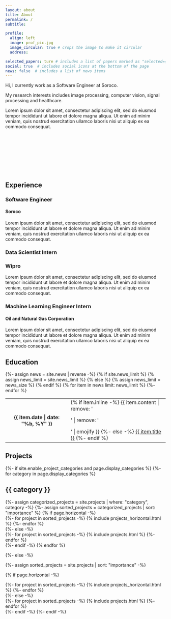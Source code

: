 ```yaml
---
layout: about
title: About
permalink: /
subtitle: 

profile:
  align: left
  image: prof_pic.jpg
  image_circular: true # crops the image to make it circular
  address: 

selected_papers: ture # includes a list of papers marked as "selected={true}"
social: true  # includes social icons at the bottom of the page
news: false  # includes a list of news items
---
```

Hi, I currently work as a Software Engineer at Soroco.


My research interests includes image processing, computer vision, signal processing and healthcare. 


Lorem ipsum dolor sit amet, consectetur adipiscing elit, sed do eiusmod tempor incididunt ut labore et dolore magna aliqua. Ut enim ad minim veniam, quis nostrud exercitation ullamco laboris nisi ut aliquip ex ea commodo consequat.

<br>
<br>
<br>
<br>
<br>
<br>
<br>





<h2> Experience </h2>
<div class="timeline">
  <div class="outer">
    <div class="title-cards">
      <div class="info">
        <h3 class="title">Software Engineer</h3>
        <h4 class="title">Soroco</h4>
        <p>Lorem ipsum dolor sit amet, consectetur adipiscing elit, sed do eiusmod tempor incididunt ut labore et dolore magna aliqua. Ut enim ad minim veniam, quis nostrud exercitation ullamco laboris nisi ut aliquip ex ea commodo consequat. </p>
      </div>
    </div>
    <div class="title-cards">
      <div class="info">
        <h3 class="title">Data Scientist Intern</h3>
        <h3 class="title">Wipro</h3>
        <p>Lorem ipsum dolor sit amet, consectetur adipiscing elit, sed do eiusmod tempor incididunt ut labore et dolore magna aliqua. Ut enim ad minim veniam, quis nostrud exercitation ullamco laboris nisi ut aliquip ex ea commodo consequat. </p>
      </div>
    </div>
    <div class="title-cards">
      <div class="info">
        <h3 class="title">Machine Learning Engineer Intern</h3>
        <h4 class="title">Oil and Natural Gas Corporation</h4>
        <p>Lorem ipsum dolor sit amet, consectetur adipiscing elit, sed do eiusmod tempor incididunt ut labore et dolore magna aliqua. Ut enim ad minim veniam, quis nostrud exercitation ullamco laboris nisi ut aliquip ex ea commodo consequat. </p>
      </div>
    </div>
    <!-- <div class="card">
      <div class="info">
        <h3 class="title">Title 4</h3>
        <p>Lorem ipsum dolor sit amet, consectetur adipiscing elit, sed do eiusmod tempor incididunt ut labore et dolore magna aliqua. Ut enim ad minim veniam, quis nostrud exercitation ullamco laboris nisi ut aliquip ex ea commodo consequat. </p>
      </div>
    </div>
    <div class="card">
      <div class="info">
        <h3 class="title">Title 5</h3>
        <p>Lorem ipsum dolor sit amet, consectetur adipiscing elit, sed do eiusmod tempor incididunt ut labore et dolore magna aliqua. Ut enim ad minim veniam, quis nostrud exercitation ullamco laboris nisi ut aliquip ex ea commodo consequat. </p>
      </div>
    </div> -->
  </div>
</div>
<h2> Education </h2>
  <table class="table table-sm table-borderless">
              {%- assign news = site.news | reverse -%}
              {% if site.news_limit %}
              {% assign news_limit = site.news_limit %}
              {% else %}
              {% assign news_limit = news_size %}
              {% endif %}
              {% for item in news limit: news_limit %} 
                <tr>
                  <th scope="row">{{ item.date | date: "%b, %Y" }}</th>
                  <td>
                    {% if item.inline -%} 
                      {{ item.content | remove: '<p>' | remove: '</p>' | emojify }}
                    {%- else -%} 
                      <a class="news-title" href="{{ item.url | relative_url }}">{{ item.title }}</a>
                    {%- endif %} 
                  </td>
                </tr>
              {%- endfor %} 
              </table>
<h2> Projects </h2>

<!-- pages/projects.md -->
<div class="projects">
{%- if site.enable_project_categories and page.display_categories %}
  <!-- Display categorized projects -->
  {%- for category in page.display_categories %}
  <h2 class="category">{{ category }}</h2>
  {%- assign categorized_projects = site.projects | where: "category", category -%}
  {%- assign sorted_projects = categorized_projects | sort: "importance" %}
  <!-- Generate cards for each project -->
  {% if page.horizontal -%}
  <div class="container">
    <div class="row row-cols-2">
    {%- for project in sorted_projects -%}
      {% include projects_horizontal.html %}
    {%- endfor %}
    </div>
  </div>
  {%- else -%}
  <div class="grid">
    {%- for project in sorted_projects -%}
      {% include projects.html %}
    {%- endfor %}
  </div>
  {%- endif -%}
  {% endfor %}

{%- else -%}
<!-- Display projects without categories -->
  {%- assign sorted_projects = site.projects | sort: "importance" -%}
  <!-- Generate cards for each project -->
  {% if page.horizontal -%}
  <div class="container">
    <div class="row row-cols-2">
    {%- for project in sorted_projects -%}
      {% include projects_horizontal.html %}
    {%- endfor %}
    </div>
  </div>
  {%- else -%}
  <div class="grid">
    {%- for project in sorted_projects -%}
      {% include projects.html %}
    {%- endfor %}
  </div>
  {%- endif -%}
{%- endif -%}
</div>
